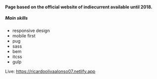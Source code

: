 #### Page based on the official website of indiecurrent available until 2018. 
##### Main skills
- responsive design
- mobile first
- pug
- sass
- bem
- itcss
- gulp

Live: https://ricardoolivaalonso07.netlify.app
